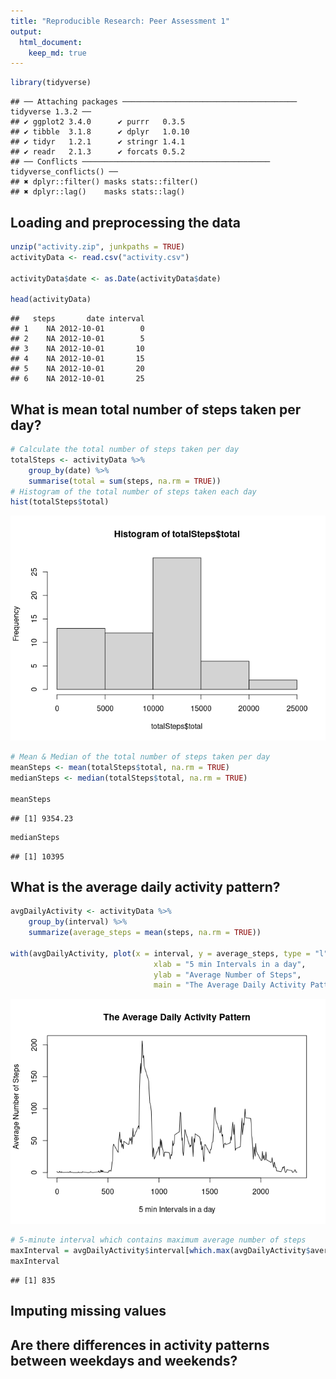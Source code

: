 ```yaml
---
title: "Reproducible Research: Peer Assessment 1"
output: 
  html_document:
    keep_md: true
---
```


```r
library(tidyverse)
```

```
## ── Attaching packages ─────────────────────────────────────── tidyverse 1.3.2 ──
## ✔ ggplot2 3.4.0      ✔ purrr   0.3.5 
## ✔ tibble  3.1.8      ✔ dplyr   1.0.10
## ✔ tidyr   1.2.1      ✔ stringr 1.4.1 
## ✔ readr   2.1.3      ✔ forcats 0.5.2 
## ── Conflicts ────────────────────────────────────────── tidyverse_conflicts() ──
## ✖ dplyr::filter() masks stats::filter()
## ✖ dplyr::lag()    masks stats::lag()
```


## Loading and preprocessing the data

```r
unzip("activity.zip", junkpaths = TRUE)
activityData <- read.csv("activity.csv")

activityData$date <- as.Date(activityData$date)

head(activityData)
```

```
##   steps       date interval
## 1    NA 2012-10-01        0
## 2    NA 2012-10-01        5
## 3    NA 2012-10-01       10
## 4    NA 2012-10-01       15
## 5    NA 2012-10-01       20
## 6    NA 2012-10-01       25
```



## What is mean total number of steps taken per day?

```r
# Calculate the total number of steps taken per day
totalSteps <- activityData %>%
    group_by(date) %>%
    summarise(total = sum(steps, na.rm = TRUE))
# Histogram of the total number of steps taken each day
hist(totalSteps$total)
```

![](PA1_template_files/figure-html/unnamed-chunk-3-1.png)<!-- -->

```r
# Mean & Median of the total number of steps taken per day
meanSteps <- mean(totalSteps$total, na.rm = TRUE)
medianSteps <- median(totalSteps$total, na.rm = TRUE)

meanSteps
```

```
## [1] 9354.23
```

```r
medianSteps
```

```
## [1] 10395
```



## What is the average daily activity pattern?

```r
avgDailyActivity <- activityData %>%
    group_by(interval) %>%
    summarize(average_steps = mean(steps, na.rm = TRUE))

with(avgDailyActivity, plot(x = interval, y = average_steps, type = "l",
                                xlab = "5 min Intervals in a day",
                                ylab = "Average Number of Steps", 
                                main = "The Average Daily Activity Pattern"))
```

![](PA1_template_files/figure-html/unnamed-chunk-5-1.png)<!-- -->


```r
# 5-minute interval which contains maximum average number of steps
maxInterval = avgDailyActivity$interval[which.max(avgDailyActivity$average_steps)]
maxInterval
```

```
## [1] 835
```

## Imputing missing values



## Are there differences in activity patterns between weekdays and weekends?
